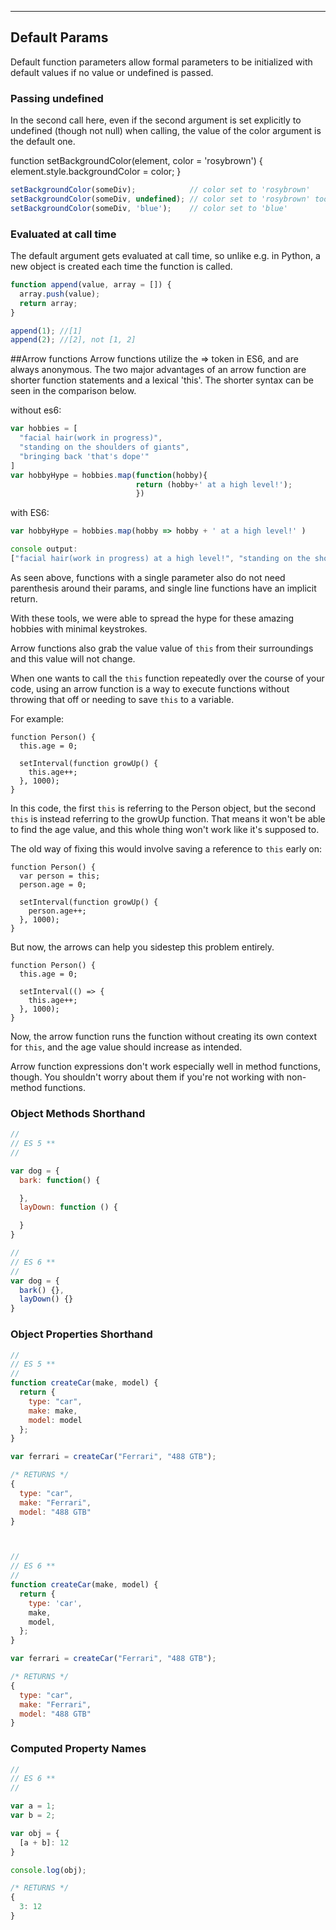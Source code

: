 **************************************

## Default Params

Default function parameters allow formal parameters to be initialized with default values if no value or undefined is passed.

### Passing undefined

In the second call here, even if the second argument is set explicitly to undefined (though not null) when calling, the value of the color argument is the default one.

function setBackgroundColor(element, color = 'rosybrown') {
  element.style.backgroundColor = color;
}

```js
setBackgroundColor(someDiv);            // color set to 'rosybrown'
setBackgroundColor(someDiv, undefined); // color set to 'rosybrown' too
setBackgroundColor(someDiv, 'blue');    // color set to 'blue'
```

### Evaluated at call time

The default argument gets evaluated at call time, so unlike e.g. in Python, a new object is created each time the function is called.

```js
function append(value, array = []) {
  array.push(value);
  return array;
}

append(1); //[1]
append(2); //[2], not [1, 2]
```

##Arrow functions
Arrow functions utilize the => token in ES6, and are always anonymous. The two major advantages of an arrow function are shorter function statements and a lexical 'this'. The shorter syntax can be seen in the comparison below.

without es6:
```javascript
var hobbies = [
  "facial hair(work in progress)",
  "standing on the shoulders of giants",
  "bringing back 'that's dope'"
]
var hobbyHype = hobbies.map(function(hobby){
                            return (hobby+' at a high level!');
                            })

```
with ES6:
```javascript
var hobbyHype = hobbies.map(hobby => hobby + ' at a high level!' )

console output:
["facial hair(work in progress) at a high level!", "standing on the shoulders of giants at a high level!", "bringing back 'that's dope' at a high level!"]
```
As seen above, functions with a single parameter also do not need parenthesis around their params, and single line functions have an implicit return.  

With these tools, we were able to spread the hype for these amazing hobbies with minimal keystrokes.

Arrow functions also grab the value value of `this` from their surroundings and this value will not change.

When one wants to call the `this` function repeatedly over the course of your code, using an arrow function is a way to execute functions without throwing that off or needing to save `this` to a variable.

For example:

```
function Person() {
  this.age = 0;

  setInterval(function growUp() {
    this.age++;
  }, 1000);
}
```
In this code, the first `this` is referring to the Person object, but the second `this` is instead referring to the growUp function. That means it won't be able to find the age value, and this whole thing won't work like it's supposed to.

The old way of fixing this would involve saving a reference to `this` early on:
```
function Person() {
  var person = this;
  person.age = 0;

  setInterval(function growUp() {
    person.age++;
  }, 1000);
}
```
But now, the arrows can help you sidestep this problem entirely.
```
function Person() {
  this.age = 0;

  setInterval(() => {
    this.age++;
  }, 1000);
}
```
Now, the arrow function runs the function without creating its own context for `this`, and the age value should increase as intended.

Arrow function expressions don't work especially well in method functions, though. You shouldn't worry about them if you're not working with non-method functions.

### Object Methods Shorthand
```js
//
// ES 5 **
//

var dog = {
  bark: function() {

  },
  layDown: function () {

  }
}

//
// ES 6 **
//
var dog = {
  bark() {},
  layDown() {}
}
```

### Object Properties Shorthand
```js
//
// ES 5 **
//
function createCar(make, model) {
  return {
    type: "car",
    make: make,
    model: model
  };
}

var ferrari = createCar("Ferrari", "488 GTB");

/* RETURNS */
{
  type: "car",
  make: "Ferrari",
  model: "488 GTB"
}



//
// ES 6 **
//
function createCar(make, model) {
  return {
    type: 'car',
    make,
    model,
  };
}

var ferrari = createCar("Ferrari", "488 GTB");

/* RETURNS */
{
  type: "car",
  make: "Ferrari",
  model: "488 GTB"
}
```

### Computed Property Names

```js
//
// ES 6 **
//

var a = 1;
var b = 2;

var obj = {
  [a + b]: 12
}

console.log(obj);

/* RETURNS */
{
  3: 12
}
```
